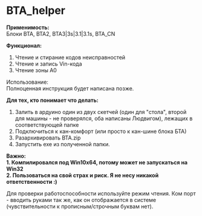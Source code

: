 # BTA_helper
**Применимость:**  
Блоки BTA, BTA2, BTA3|3s|3.1|3.1s, BTA_CN  
  
**Функционал:**  
1. Чтение и стирание кодов неисправностей
2. Чтение и запись Vin-кода
3. Чтение зоны А0
  
Использование:  
Полноценная инструкция будет написана позже. 
  
**Для тех, кто понимает что делать:**
  
1. Залить в ардуино один из двух скетчей (один для "стола", второй для машины - не проверялся, оба написаны Людвигом), лежащих в соответствующей папке 
2. Подключиться к кан-комфорт (или просто к кан-шине блока БТА)
3. Разархивировать BTA.zip 
4. Запустить exe из полученной папки.
  
**Важно:**  
**1. Компилировался под Win10x64, потому может не запускаться на Win32**  
**2. Пользоваться на свой страх и риск. Я не несу никакой ответственности :)**  
  
Для проверки работоспособности используйте режим чтения. Ком порт - вводить руками так же, как он отображается в системе (чувствительности к прописным/строчным буквам нет).
